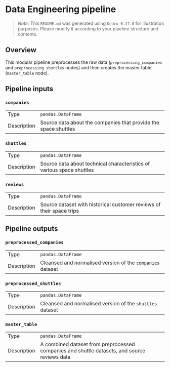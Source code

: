 # Data Engineering pipeline

> *Note:* This `README.md` was generated using `Kedro 0.17.0` for illustration purposes. Please modify it according to your pipeline structure and contents.

## Overview

This modular pipeline preprocesses the raw data (`preprocessing_companies` and `preprocessing_shuttles` nodes) and then creates the master table (`master_table` node).

## Pipeline inputs

### `companies`

|      |                    |
| ---- | ------------------ |
| Type | `pandas.DataFrame` |
| Description | Source data about the companies that provide the space shuttles |

### `shuttles`

|      |                    |
| ---- | ------------------ |
| Type | `pandas.DataFrame` |
| Description | Source data about technical characteristics of various space shuttles |

### `reviews`

|      |                    |
| ---- | ------------------ |
| Type | `pandas.DataFrame` |
| Description | Source dataset with historical customer reviews of their space trips |


## Pipeline outputs

### `preprocessed_companies`

|      |                    |
| ---- | ------------------ |
| Type | `pandas.DataFrame` |
| Description | Cleansed and normalised version of the `companies` dataset |

### `preprocessed_shuttles`

|      |                    |
| ---- | ------------------ |
| Type | `pandas.DataFrame` |
| Description | Cleansed and normalised version of the `shuttles` dataset |

### `master_table`

|      |                    |
| ---- | ------------------ |
| Type | `pandas.DataFrame` |
| Description | A combined dataset from preprocessed companies and shuttle datasets, and source reviews data |
